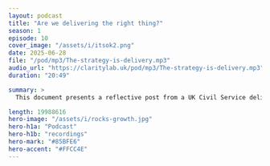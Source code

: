 ```yaml
---
layout: podcast
title: "Are we delivering the right thing?"
season: 1
episode: 10
cover_image: "/assets/i/itsok2.png"
date: 2025-06-28
file: "/pod/mp3/The-strategy-is-delivery.mp3"
audio_url: "https://claritylab.uk/pod/mp3/The-strategy-is-delivery.mp3"
duration: "20:49"

summary: >
  This document presents a reflective post from a UK Civil Service delivery manager working in a Digital, Data, and Technology (DDaT) role. The author observes a persistent pressure to "do more with less" and "deliver faster," which often leads to immediate implementation without adequate time to critically assess if the correct problems are being addressed or if policy intentions are fully understood. How can civil service teams ensure they are solving the right problems, not just delivering quickly?

length: 19988616
hero-image: "/assets/i/rocks-growth.jpg"
hero-h1a: "Podcast"
hero-h1b: "recordings"
hero-mark: "#85BFE6"
hero-accent: "#FFCC4E"
---
```


<!-- ffmpeg -i input.wav -ac 2 -b:a 128k -ar 44100 output.mp3 -->
<!-- pngquant --quality=85-100 --speed 1 --strip --skip-if-larger --force --ext .png leader-without-clarity.png -->

